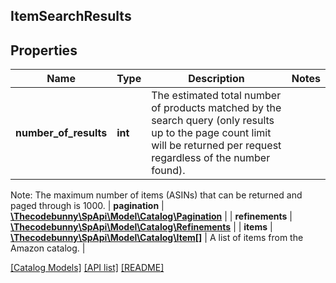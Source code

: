 ## ItemSearchResults

## Properties

Name | Type | Description | Notes
------------ | ------------- | ------------- | -------------
**number_of_results** | **int** | The estimated total number of products matched by the search query (only results up to the page count limit will be returned per request regardless of the number found).

Note: The maximum number of items (ASINs) that can be returned and paged through is 1000. |
**pagination** | [**\Thecodebunny\SpApi\Model\Catalog\Pagination**](Pagination.md) |  |
**refinements** | [**\Thecodebunny\SpApi\Model\Catalog\Refinements**](Refinements.md) |  |
**items** | [**\Thecodebunny\SpApi\Model\Catalog\Item[]**](Item.md) | A list of items from the Amazon catalog. |

[[Catalog Models]](../) [[API list]](../../Api) [[README]](../../../README.md)
